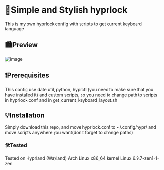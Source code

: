 # 🌟Simple and Stylish hyprlock

This is my own hyprlock config with scripts to get current keyboard language

## 🏙️Preview

![image](https://github.com/user-attachments/assets/bfdf6359-c4e4-4dea-8373-f0b14d8bd331)

## ❗Prerequisites

This config use date util, python, hyprctl (you need to make sure that you have installed it) and custom scripts, so you need to change path to scripts in hyprlock.conf and in get_current_keyboard_layout.sh

## 💡Installation

Simply download this repo, and move hyprlock.conf to ~/.config/hypr/ and move scripts anywhere you want(don't forget to change paths)

### 🛠️Tested

Tested on Hyprland (Wayland) Arch Linux x86_64 kernel Linux 6.9.7-zen1-1-zen
